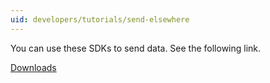 ```yaml
---
uid: developers/tutorials/send-elsewhere
---
```

You can use these SDKs to send data. See the following link.

[Downloads]()
